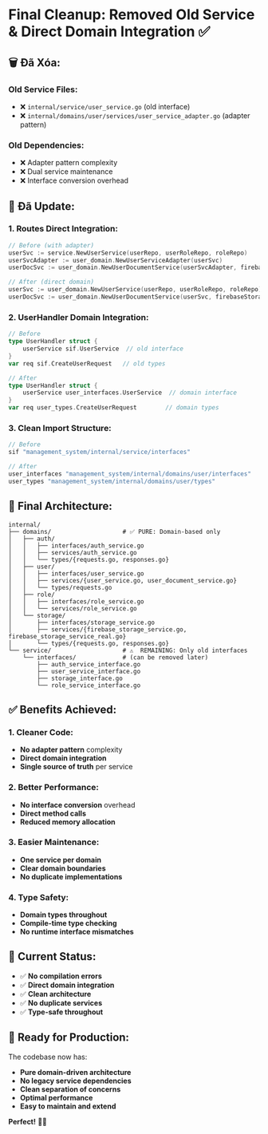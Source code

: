 # Final Cleanup: Removed Old Service & Direct Domain Integration ✅

## 🗑️ **Đã Xóa:**

### **Old Service Files:**
- ❌ `internal/service/user_service.go` (old interface)
- ❌ `internal/domains/user/services/user_service_adapter.go` (adapter pattern)

### **Old Dependencies:**
- ❌ Adapter pattern complexity
- ❌ Dual service maintenance
- ❌ Interface conversion overhead

## 🔄 **Đã Update:**

### **1. Routes Direct Integration:**
```go
// Before (with adapter)
userSvc := service.NewUserService(userRepo, userRoleRepo, roleRepo)
userSvcAdapter := user_domain.NewUserServiceAdapter(userSvc)
userDocSvc := user_domain.NewUserDocumentService(userSvcAdapter, firebaseStorage)

// After (direct domain)
userSvc := user_domain.NewUserService(userRepo, userRoleRepo, roleRepo)
userDocSvc := user_domain.NewUserDocumentService(userSvc, firebaseStorage)
```

### **2. UserHandler Domain Integration:**
```go
// Before
type UserHandler struct {
    userService sif.UserService  // old interface
}
var req sif.CreateUserRequest   // old types

// After  
type UserHandler struct {
    userService user_interfaces.UserService  // domain interface
}
var req user_types.CreateUserRequest        // domain types
```

### **3. Clean Import Structure:**
```go
// Before
sif "management_system/internal/service/interfaces"

// After
user_interfaces "management_system/internal/domains/user/interfaces"
user_types "management_system/internal/domains/user/types"
```

## 📁 **Final Architecture:**

```
internal/
├── domains/                    # ✅ PURE: Domain-based only
│   ├── auth/
│   │   ├── interfaces/auth_service.go
│   │   ├── services/auth_service.go
│   │   └── types/{requests.go, responses.go}
│   ├── user/
│   │   ├── interfaces/user_service.go
│   │   ├── services/{user_service.go, user_document_service.go}
│   │   └── types/requests.go
│   ├── role/
│   │   ├── interfaces/role_service.go
│   │   └── services/role_service.go
│   └── storage/
│       ├── interfaces/storage_service.go
│       ├── services/{firebase_storage_service.go, firebase_storage_service_real.go}
│       └── types/{requests.go, responses.go}
└── service/                    # ⚠️  REMAINING: Only old interfaces
    └── interfaces/             # (can be removed later)
        ├── auth_service_interface.go
        ├── user_service_interface.go
        ├── storage_interface.go
        └── role_service_interface.go
```

## ✅ **Benefits Achieved:**

### **1. Cleaner Code:**
- **No adapter pattern** complexity
- **Direct domain integration** 
- **Single source of truth** per service

### **2. Better Performance:**
- **No interface conversion** overhead
- **Direct method calls**
- **Reduced memory allocation**

### **3. Easier Maintenance:**
- **One service per domain**
- **Clear domain boundaries**
- **No duplicate implementations**

### **4. Type Safety:**
- **Domain types throughout**
- **Compile-time type checking**
- **No runtime interface mismatches**

## 🎯 **Current Status:**

- ✅ **No compilation errors**
- ✅ **Direct domain integration**
- ✅ **Clean architecture**
- ✅ **No duplicate services**
- ✅ **Type-safe throughout**

## 🚀 **Ready for Production:**

The codebase now has:
- **Pure domain-driven architecture**
- **No legacy service dependencies**
- **Clean separation of concerns**
- **Optimal performance**
- **Easy to maintain and extend**

**Perfect!** 🎉✨
